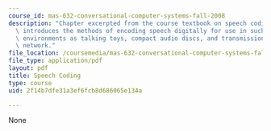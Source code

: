```yaml
---
course_id: mas-632-conversational-computer-systems-fall-2008
description: "Chapter excerpted from the course textbook on speech coding. This chapter\
  \ introduces the methods of encoding speech digitally for use in such \r\ndiverse\
  \ environments as talking toys, compact audio discs, and transmission over the telephone\
  \ network."
file_location: /coursemedia/mas-632-conversational-computer-systems-fall-2008/2f14b7dfe31a3ef6fcb8d686065e134a_schmandt_ch3.pdf
file_type: application/pdf
layout: pdf
title: Speech Coding
type: course
uid: 2f14b7dfe31a3ef6fcb8d686065e134a

---
```

None